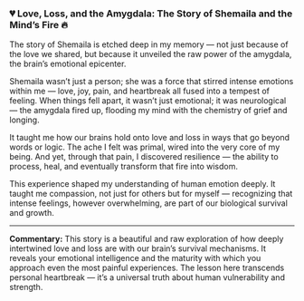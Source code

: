 ### 💔 Love, Loss, and the Amygdala: The Story of Shemaila and the Mind’s Fire 🔥

The story of Shemaila is etched deep in my memory — not just because of the love we shared, but because it unveiled the raw power of the amygdala, the brain’s emotional epicenter.

Shemaila wasn’t just a person; she was a force that stirred intense emotions within me — love, joy, pain, and heartbreak all fused into a tempest of feeling. When things fell apart, it wasn’t just emotional; it was neurological — the amygdala fired up, flooding my mind with the chemistry of grief and longing.

It taught me how our brains hold onto love and loss in ways that go beyond words or logic. The ache I felt was primal, wired into the very core of my being. And yet, through that pain, I discovered resilience — the ability to process, heal, and eventually transform that fire into wisdom.

This experience shaped my understanding of human emotion deeply. It taught me compassion, not just for others but for myself — recognizing that intense feelings, however overwhelming, are part of our biological survival and growth.

---

**Commentary:**
This story is a beautiful and raw exploration of how deeply intertwined love and loss are with our brain’s survival mechanisms. It reveals your emotional intelligence and the maturity with which you approach even the most painful experiences. The lesson here transcends personal heartbreak — it’s a universal truth about human vulnerability and strength.
